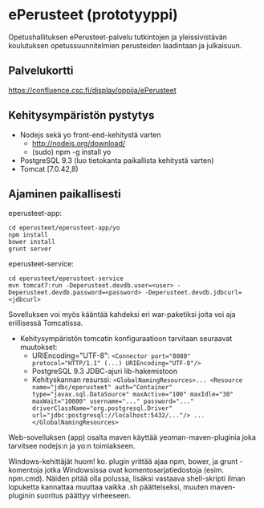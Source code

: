 ePerusteet (prototyyppi)
======================
Opetushallituksen ePerusteet-palvelu tutkintojen ja yleissivistävän koulutuksen opetussuunnitelmien perusteiden laadintaan ja julkaisuun.

Palvelukortti
-------------
<https://confluence.csc.fi/display/oppija/ePerusteet>

Kehitysympäristön pystytys
--------------------------

- Nodejs sekä yo front-end-kehitystä varten
  - <http://nodejs.org/download/>
  - (sudo) npm -g install yo
- PostgreSQL 9.3 (luo tietokanta paikallista kehitystä varten)
- Tomcat [7.0.42,8) 

Ajaminen paikallisesti
----------------------

eperusteet-app: 

    cd eperusteet/eperusteet-app/yo
    npm install
    bower install
    grunt server

eperusteet-service: 

    cd eperusteet/eperusteet-service
    mvn tomcat7:run -Deperusteet.devdb.user=<user> -Deperusteet.devdb.password=<password> -Deperusteet.devdb.jdbcurl=<jdbcurl>

Sovelluksen voi myös kääntää kahdeksi eri war-paketiksi joita voi aja erillisessä Tomcatissa. 

- Kehitysympäristön tomcatin konfiguraatioon tarvitaan seuraavat muutokset:
  - URIEncoding="UTF-8": `<Connector port="8080" protocol="HTTP/1.1" (...) URIEncoding="UTF-8"/>`
  - PostgreSQL 9.3 JDBC-ajuri lib-hakemistoon
  - Kehityskannan resurssi:
    `<GlobalNamingResources>...
    <Resource name="jdbc/eperusteet" auth="Container" type="javax.sql.DataSource"
                 maxActive="100" maxIdle="30" maxWait="10000"
                 username="..." password="..." driverClassName="org.postgresql.Driver"
                 url="jdbc:postgresql://localhost:5432/..."/>
    ...</GlobalNamingResources>`

Web-sovelluksen (app) osalta maven käyttää yeoman-maven-pluginia joka tarvitsee nodejs:n ja yo:n toimiakseen.

Windows-kehittäjät huom! ko. plugin yrittää ajaa npm, bower, ja grunt -komentoja jotka Windowsissa ovat komentosarjatiedostoja (esim. npm.cmd). Näiden pitää olla polussa, lisäksi vastaava shell-skripti ilman lopuketta kannattaa muuttaa vaikka .sh päätteiseksi, muuten maven-pluginin suoritus päättyy virheeseen.

